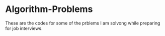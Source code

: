 # Algorithm-Problems
These are the codes for some of the prblems I am solvong while preparing for job interviews.
